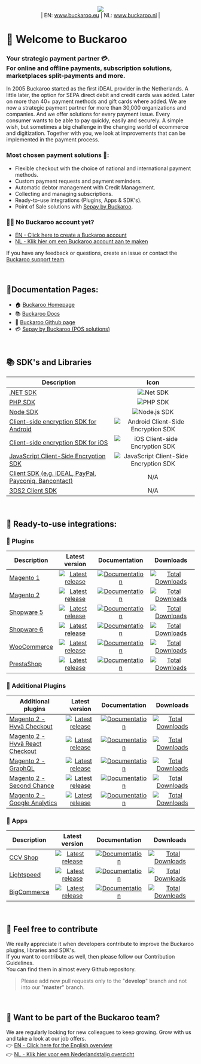 <p align="center">
  <img src="https://github.com/buckaroo-it/.github/assets/105488705/a24908cf-ff79-4878-bba5-57caab91c7c0" position="center"><br>
| EN: <a href="https://www.buckaroo.eu/">www.buckaroo.eu</a> | NL: <a href="https://www.buckaroo.nl/">www.buckaroo.nl</a> |
</p>

# 🎉 Welcome to Buckaroo
### Your strategic payment partner 💳.<br> For online and offline payments, subscription solutions, marketplaces split-payments and more.

In 2005 Buckaroo started as the first iDEAL provider in the Netherlands. A little later, the option for SEPA direct debit and credit cards was added. Later on more than 40+ payment methods and gift cards where added. We are now a strategic payment partner for more than 30,000 organizations and companies. And we offer solutions for every payment issue. Every consumer wants to be able to pay quickly, easily and securely. A simple wish, but sometimes a big challenge in the changing world of ecommerce and digitization. Together with you, we look at improvements that can be implemented in the payment process.

### Most chosen payment solutions 💸:
- Flexible checkout with the choice of national and international payment methods.
- Custom payment requests and payment reminders.
- Automatic debtor management with Credit Management.
- Collecting and managing subscriptions.
- Ready-to-use integrations (Plugins, Apps & SDK's).
- Point of Sale solutions with [Sepay by Buckaroo](https://www.sepay.nl).

### 👩‍💻 No Buckaroo account yet?
- [EN - Click here to create a Buckaroo account](https://www.buckaroo.eu/start)<br>
- [NL - Klik hier om een Buckaroo account aan te maken](https://www.buckaroo.nl/start)<br>

If you have any feedback or questions, create an issue or contact the [Buckaroo support team](mailto:support@buckaroo.nl).

<br>

## 📃Documentation Pages:
- 🏠 [Buckaroo Homepage](https://buckaroo.eu)
- 📚 [Buckaroo Docs](https://docs.buckaroo.io)
- 🧪 [Buckaroo Github page](https://github.com/buckaroo-it)
- 💳 [Sepay by Buckaroo (POS solutions)](https://www.sepay.nl)

<br>

## 📚 SDK's and Libraries
| Description | Icon |
|----------|:-------------:|
|[.NET SDK](https://docs.buckaroo.io/docs/net-sdk)|![.Net SDK](https://img.shields.io/badge/.NET-5C2D91?style=Flat&logo=.net&logoColor=white)|
|[PHP SDK](https://docs.buckaroo.io/docs/php-sdk)|![PHP SDK](https://img.shields.io/badge/php-%23777BB4.svg?style=Flat&logo=php&logoColor=white)|
|[Node SDK](https://docs.buckaroo.io/docs/node-sdk)|![Node.js SDK](https://img.shields.io/badge/Node.js-%23323330.svg?style=Flat&logo=node.js&logoColor=%23F7DF1E)|
|[Client-side encryption SDK for Android](https://docs.buckaroo.io/docs/android-client-side-encryption-sdk)|![Android Client-Side Encryption SDK](https://img.shields.io/badge/Android-3DDC84?style=Flat&logo=android&logoColor=white)|
|[Client-side encryption SDK for iOS](https://docs.buckaroo.io/docs/ios-client-side-encryption-sdk)|![iOS Client-side Encryption SDK](https://img.shields.io/badge/iOS-000000?style=Flat&logo=ios&logoColor=white)|
|[JavaScript Client-Side Encryption SDK](https://docs.buckaroo.io/docs/js-client-side-encryption-sdk)|![JavaScript Client-Side Encryption SDK](https://img.shields.io/badge/javascript-%23323330.svg?style=Flat&logo=javascript&logoColor=%23F7DF1E)|
|[Client SDK (e.g. iDEAL, PayPal, Payconiq, Bancontact)](https://docs.buckaroo.io/docs/client-sdk)|N/A|
|[3DS2 Client SDK](https://docs.buckaroo.io/docs/3ds2-client-sdk)|N/A|

<br>

## 🚀 Ready-to-use integrations:
  
### :electric_plug: Plugins
| Description | Latest version | Documentation | Downloads |
|----------|:-------------:|:-------------:|:-------------:|
| [Magento 1](https://github.com/buckaroo-it/Magento) |[![Latest release](https://badgen.net/github/release/buckaroo-it/Magento)](https://github.com/buckaroo-it/Magento/releases)|[![Documentation](https://img.shields.io/badge/documentation-URL-orange)](https://docs.buckaroo.io/docs/magento-1)|[![Total Downloads](https://img.shields.io/packagist/dt/buckaroo/magento1)](https://github.com/buckaroo-it/Magento)|
| [Magento 2](https://github.com/buckaroo-it/Magento2) |[![Latest release](https://badgen.net/github/release/buckaroo-it/Magento2)](https://github.com/buckaroo-it/Magento2/releases)|[![Documentation](https://img.shields.io/badge/documentation-URL-orange)](https://docs.buckaroo.io/docs/magento-2)|[![Total Downloads](https://img.shields.io/packagist/dt/buckaroo/magento2)](https://github.com/buckaroo-it/Magento2)|
| [Shopware 5](https://github.com/buckaroo-it/Shopware_5) |[![Latest release](https://badgen.net/github/release/buckaroo-it/Shopware_5)](https://github.com/buckaroo-it/Shopware_5/releases)|[![Documentation](https://img.shields.io/badge/documentation-URL-orange)](https://docs.buckaroo.io/docs/shopware-5)|[![Total Downloads](https://img.shields.io/badge/downloads-N%2FA-lightgrey)](https://github.com/buckaroo-it/Shopware_5)|
| [Shopware 6](https://github.com/buckaroo-it/Shopware_6) |[![Latest release](https://badgen.net/github/release/buckaroo-it/Shopware_6)](https://github.com/buckaroo-it/Shopware_6/releases)|[![Documentation](https://img.shields.io/badge/documentation-URL-orange)](https://docs.buckaroo.io/docs/shopware-6)|[![Total Downloads](https://img.shields.io/badge/downloads-N%2FA-lightgrey)](https://github.com/buckaroo-it/Shopware_6)|
| [WooCommerce](https://nl.wordpress.org/plugins/wc-buckaroo-bpe-gateway/) |[![Latest release](https://badgen.net/github/release/buckaroo-it/WooCommerce)](https://github.com/buckaroo-it/WooCommerce/releases)|[![Documentation](https://img.shields.io/badge/documentation-URL-orange)](https://docs.buckaroo.io/docs/woocommerce)|[![Total Downloads](https://img.shields.io/wordpress/plugin/dt/wc-buckaroo-bpe-gateway)](https://nl.wordpress.org/plugins/wc-buckaroo-bpe-gateway/)|
| [PrestaShop](https://github.com/buckaroo-it/PrestaShop) |[![Latest release](https://badgen.net/github/release/buckaroo-it/PrestaShop)](https://github.com/buckaroo-it/PrestaShop/releases)|[![Documentation](https://img.shields.io/badge/documentation-URL-orange)](https://docs.buckaroo.io/docs/prestashop)|[![Total Downloads](https://img.shields.io/badge/downloads-N%2FA-lightgrey)](https://github.com/buckaroo-it/PrestaShop)|

### :abacus: Additional Plugins
| Additional plugins | Latest version | Documentation | Downloads |
|----------|:-------------:|:-------------:|:-------------:|
| [Magento 2 - Hyvä Checkout](https://github.com/buckaroo-it/Magento2_Hyva_Checkout) |[![Latest release](https://badgen.net/github/release/buckaroo-it/Magento2_Hyva_Checkout)](https://github.com/buckaroo-it/Magento2_Hyva_Checkout/releases)|[![Documentation](https://img.shields.io/badge/documentation-URL-orange)](https://docs.buckaroo.io/docs/hyva-checkout-module)|[![Total Downloads](https://img.shields.io/badge/downloads-N%2FA-lightgrey)](https://github.com/buckaroo-it/Magento2_Hyva_Checkout)|
| [Magento 2 - Hyvä React Checkout](https://github.com/buckaroo-it/Magento2_Hyva) |[![Latest release](https://badgen.net/github/release/buckaroo-it/Magento2_Hyva)](https://github.com/buckaroo-it/Magento2_Hyva/releases)|[![Documentation](https://img.shields.io/badge/documentation-URL-orange)](https://docs.buckaroo.io/docs/magento-hyva-react-checkout)|[![Total Downloads](https://img.shields.io/badge/downloads-N%2FA-lightgrey)](https://github.com/buckaroo-it/Magento2_Hyva)|
| [Magento 2 - GraphQL](https://github.com/buckaroo-it/Magento2_GraphQL) |[![Latest release](https://badgen.net/github/release/buckaroo-it/Magento2_GraphQL)](https://github.com/buckaroo-it/Magento2_GraphQL/releases)|[![Documentation](https://img.shields.io/badge/documentation-URL-orange)](https://docs.buckaroo.io/docs/magento-graphql-module)|[![Total Downloads](https://img.shields.io/badge/downloads-N%2FA-lightgrey)](https://github.com/buckaroo-it/Magento2_GraphQL)|
| [Magento 2 - Second Chance](https://github.com/buckaroo-it/Magento2_SecondChance) |[![Latest release](https://badgen.net/github/release/buckaroo-it/Magento2_SecondChance)](https://github.com/buckaroo-it/Magento2_SecondChance/releases)|[![Documentation](https://img.shields.io/badge/documentation-URL-orange)](https://docs.buckaroo.io/docs/magento-second-chance-module)|[![Total Downloads](https://img.shields.io/packagist/dt/buckaroo/magento2secondchance)](https://github.com/buckaroo-it/Magento2_SecondChance)|
| [Magento 2 - Google Analytics](https://github.com/buckaroo-it/Magento2_Analytics) |[![Latest release](https://badgen.net/github/release/buckaroo-it/Magento2_Analytics)](https://github.com/buckaroo-it/Magento2_Analytics/releases)|[![Documentation](https://img.shields.io/badge/documentation-URL-orange)](https://docs.buckaroo.io/docs/magento-google-analytics-module)|[![Total Downloads](https://img.shields.io/packagist/dt/buckaroo/magento2analytics)](https://github.com/buckaroo-it/Magento2_Analytics)|

### :iphone: Apps
| Description | Latest version | Documentation | Downloads |
|----------|:-------------:|:-------------:|:-------------:|
| [CCV Shop](https://docs.buckaroo.io/docs/ccv-shop)|[![Latest release](https://img.shields.io/badge/release-no%20versioning-blue)](https://docs.buckaroo.io/docs/ccv-shop)| [![Documentation](https://img.shields.io/badge/documentation-URL-orange)](https://docs.buckaroo.io/docs/ccv-shop)|[![Total Downloads](https://img.shields.io/badge/downloads-N%2FA-lightgrey)](https://docs.buckaroo.io/docs/ccv-shop)|
| [Lightspeed](https://www.lightspeedhq.nl/ecommerce/store/apps/buckaroo-payments/)|[![Latest release](https://img.shields.io/badge/release-no%20versioning-blue)](https://www.lightspeedhq.nl/ecommerce/store/apps/buckaroo-payments/)| [![Documentation](https://img.shields.io/badge/documentation-URL-orange)](https://docs.buckaroo.io/docs/lightspeed)|[![Total Downloads](https://img.shields.io/badge/downloads-N%2FA-lightgrey)](https://www.lightspeedhq.nl/ecommerce/store/apps/buckaroo-payments/)|
| [BigCommerce](https://www.bigcommerce.com/apps/buckaroo-payments/)|[![Latest release](https://img.shields.io/badge/release-no%20versioning-blue)](https://www.bigcommerce.com/apps/buckaroo-payments/)|[![Documentation](https://img.shields.io/badge/documentation-URL-orange)](https://docs.buckaroo.io/docs/bigcommerce)|[![Total Downloads](https://img.shields.io/badge/downloads-N%2FA-lightgrey)](https://www.bigcommerce.com/apps/buckaroo-payments/)|

<br>

## 📜 Feel free to contribute
We really appreciate it when developers contribute to improve the Buckaroo plugins, libraries and SDK's.<br>
If you want to contribute as well, then please follow our Contribution Guidelines.<br>
You can find them in almost every Github repository.

> Please add new pull requests only to the "**develop**" branch and not into our "**master**" branch.<br>
  
<br>

## 💼 Want to be part of the Buckaroo team?
We are regularly looking for new colleagues to keep growing. Grow with us and take a look at our job offers.<br>
:point_right: [EN - Click here for the English overview](https://www.buckaroo.eu/about-us/vacancies)<br>
:point_right: [NL - Klik hier voor een Nederlandstalig overzicht](https://www.buckaroo.nl/over-ons/vacatures)<br>

